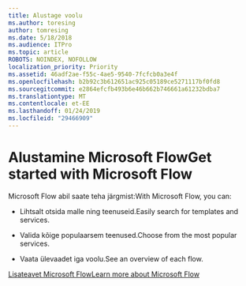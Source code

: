 ```yaml
---
title: Alustage voolu
ms.author: toresing
author: tomresing
ms.date: 5/18/2018
ms.audience: ITPro
ms.topic: article
ROBOTS: NOINDEX, NOFOLLOW
localization_priority: Priority
ms.assetid: 46adf2ae-f55c-4ae5-9540-7fcfcb0a3e4f
ms.openlocfilehash: b2b92c3b612651ac925c05189ce5271117bf0fd8
ms.sourcegitcommit: e2864efcfb493b6e46b662b746661a61232bdba7
ms.translationtype: MT
ms.contentlocale: et-EE
ms.lasthandoff: 01/24/2019
ms.locfileid: "29466909"
---
```

# <a name="get-started-with-microsoft-flow"></a><span data-ttu-id="e237c-102">Alustamine Microsoft Flow</span><span class="sxs-lookup"><span data-stu-id="e237c-102">Get started with Microsoft Flow</span></span>

<span data-ttu-id="e237c-103">Microsoft Flow abil saate teha järgmist:</span><span class="sxs-lookup"><span data-stu-id="e237c-103">With Microsoft Flow, you can:</span></span>
  
- <span data-ttu-id="e237c-104">Lihtsalt otsida malle ning teenuseid.</span><span class="sxs-lookup"><span data-stu-id="e237c-104">Easily search for templates and services.</span></span>
    
- <span data-ttu-id="e237c-105">Valida kõige populaarsem teenused.</span><span class="sxs-lookup"><span data-stu-id="e237c-105">Choose from the most popular services.</span></span>
    
- <span data-ttu-id="e237c-106">Vaata ülevaadet iga voolu.</span><span class="sxs-lookup"><span data-stu-id="e237c-106">See an overview of each flow.</span></span>
    
[<span data-ttu-id="e237c-107">Lisateavet Microsoft Flow</span><span class="sxs-lookup"><span data-stu-id="e237c-107">Learn more about Microsoft Flow</span></span>](https://go.microsoft.com/fwlink/?linkid=874446)
  

